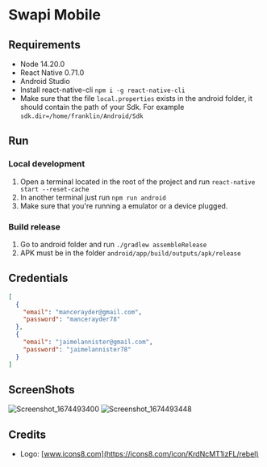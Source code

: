 # Swapi Mobile

## Requirements

- Node 14.20.0
- React Native 0.71.0
- Android Studio
- Install react-native-cli `npm i -g react-native-cli`
- Make sure that the file `local.properties` exists in the android folder, it should contain the path of your Sdk. For example `sdk.dir=/home/franklin/Android/Sdk`

## Run

### Local development

1. Open a terminal located in the root of the project and run `react-native start --reset-cache`
2. In another terminal just run `npm run android`
3. Make sure that you're running a emulator or a device plugged.

### Build release

1. Go to android folder and run `./gradlew assembleRelease`
2. APK must be in the folder `android/app/build/outputs/apk/release`

## Credentials

```json
[
  {
    "email": "mancerayder@gmail.com",
    "password": "mancerayder78"
  },
  {
    "email": "jaimelannister@gmail.com",
    "password": "jaimelannister78"
  }
]
```

## ScreenShots
![Screenshot_1674493400](https://user-images.githubusercontent.com/92344582/214103303-38525b31-e603-4655-a756-9057ee97a03b.png)
![Screenshot_1674493448](https://user-images.githubusercontent.com/92344582/214103305-b07aafd6-e0a5-463f-9ac9-30a47769e570.png)


## Credits

- Logo: [www.icons8.com](https://icons8.com/icon/KrdNcMT1izFL/rebel)
